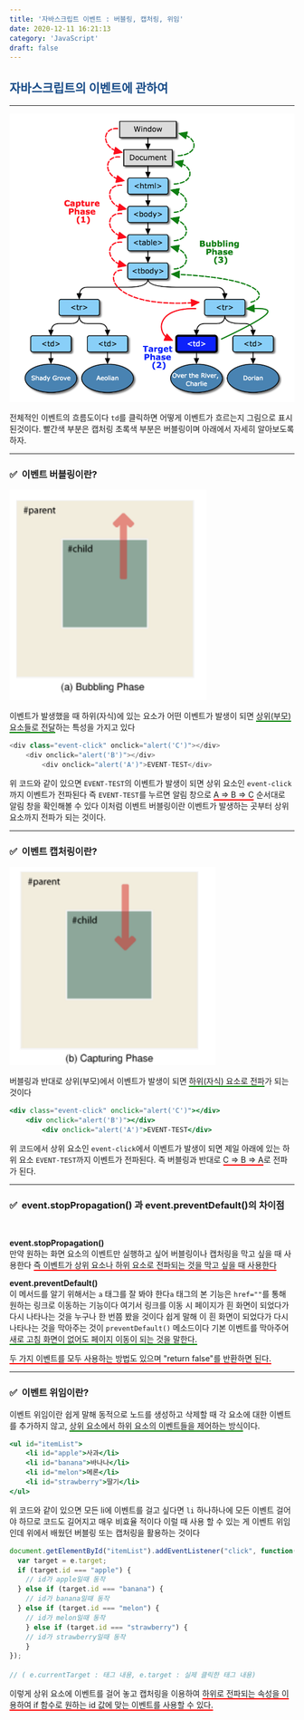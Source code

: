 ```yaml
---
title: '자바스크립트 이벤트 : 버블링, 캡처링, 위임'
date: 2020-12-11 16:21:13
category: 'JavaScript'
draft: false
---
```


## <span style="color : #184C88 ">자바스크립트의 이벤트에 관하여</span>

***

![](./images/event.png)

전체적인 이벤트의 흐름도이다 `td`를 클릭하면 어떻게 이벤트가 흐르는지 그림으로 표시된것이다. 빨간색 부분은 캡처링 초록색 부분은 버블링이며 아래에서 자세히 알아보도록 하자.

***

### ✅ &nbsp;이벤트 버블링이란?
![](./images/Bubbling.png)

이벤트가 발생했을 때 하위(자식)에 있는 요소가 어떤 이벤트가 발생이 되면 <span style="border-bottom: 2px solid green">상위(부모) 요소들로 전달</span>하는 특성을 가지고 있다

```js
<div class="event-click" onclick="alert('C')"></div>
    <div onclick="alert('B')"></div>
        <div onclick="alert('A')">EVENT-TEST</div>
```

위 코드와 같이 있으면 `EVENT-TEST`의 이벤트가 발생이 되면 상위 요소인 `event-click`까지 이벤트가 전파된다 즉 `EVENT-TEST`를 누르면 알림 창으로 <span style="border-bottom: 2px solid red">A ⇒ B ⇒ C</span> 순서대로 알림 창을 확인해볼 수 있다 이처럼 이벤트 버블링이란 이벤트가 발생하는 곳부터 상위 요소까지 전파가 되는 것이다.

***

### ✅ &nbsp;이벤트 캡처링이란?
![](./images/Capturing.png)

버블링과 반대로 상위(부모)에서 이벤트가 발생이 되면 <span style="border-bottom: 2px solid green">하위(자식) 요소로 전파</span>가 되는 것이다

```jsx
<div class="event-click" onclick="alert('C')"></div>
    <div onclick="alert('B')"></div>
        <div onclick="alert('A')">EVENT-TEST</div>
```

위 코드에서 상위 요소인 `event-click`에서 이벤트가 발생이 되면 제일 아래에 있는 하위 요소 `EVENT-TEST`까지 이벤트가 전파된다. 즉 버블링과 반대로 <span style="border-bottom: 2px solid red">C ⇒ B ⇒ A</span>로 전파가 된다.

***

### ✅ &nbsp;event.stopPropagation() 과 event.preventDefault()의 차이점
<br>

**event.stopPropagation()**<br>
만약 원하는 화면 요소의 이벤트만 실행하고 싶어 버블링이나 캡처링을 막고 싶을 때 사용한다 <span style="border-bottom: 2px solid red">즉 이벤트가 상위 요소나 하위 요소로 전파되는 것을 막고 싶을 때 사용한다</span>

**event.preventDefault()**<br>
이 메서드를 알기 위해서는 `a` 태그를 잘 봐야 한다`a` 태그의 본 기능은 `href=""`를 통해 원하는 링크로 이동하는 기능이다 여기서 링크를 이동 시 페이지가 흰 화면이 되었다가 다시 나타나는 것을 누구나 한 번쯤 봤을 것이다 쉽게 말해 이 흰 화면이 되었다가 다시 나타나는 것을 막아주는 것이 `preventDefault()` 메소드이다 기본 이벤트를 막아주어 <span style="border-bottom: 2px solid green">새로 고침 화면이 없어도 페이지 이동이 되는 것을 말한다.</span>

<span style="border-bottom: 2px solid red">두 가지 이벤트를 모두 사용하는 방법도 있으며 "return false"를 반환하면 된다.</span>

***

### ✅ &nbsp;이벤트 위임이란?

이벤트 위임이란 쉽게 말해 동적으로 노드를 생성하고 삭제할 때 각 요소에 대한 이벤트를 추가하지 않고, <span style="border-bottom: 2px solid green">상위 요소에서 하위 요소의 이벤트들을 제어하는 방식</span>이다.

```jsx
<ul id="itemList"> 
	<li id="apple">사과</li> 
	<li id="banana">바나나</li> 
	<li id="melon">메론</li> 
	<li id="strawberry">딸기</li> 
</ul>
```

위 코드와 같이 있으면 모든 li에 이벤트를 걸고 싶다면 `li` 하나하나에 모든 이벤트 걸어야 하므로 코드도 길어지고 매우 비효율 적이다 이럴 때 사용 할 수 있는 게 이벤트 위임인데 위에서 배웠던 버블링 또는 캡처링을 활용하는 것이다

```jsx
document.getElementById("itemList").addEventListener("click", function(e) {
  var target = e.target;
  if (target.id === "apple") {
    // id가 apple일때 동작
  } else if (target.id === "banana") {
    // id가 banana일때 동작
  } else if (target.id === "melon") {
    // id가 melon일때 동작
	} else if (target.id === "strawberry") {
    // id가 strawberry일때 동작
	}
});

// ( e.currentTarget : 태그 내용, e.target : 실제 클릭한 태그 내용)
```

이렇게 상위 요소에 이벤트를 걸어 놓고 캡처링을 이용하여 <span style="border-bottom: 2px solid red">하위로 전파되는 속성을 이용하여 if 함수로 원하는 id 값에 맞는 이벤트를 사용할 수 있다.</span>
